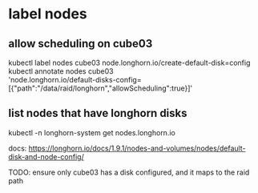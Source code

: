 # label nodes

## allow scheduling on cube03
kubectl label nodes cube03 node.longhorn.io/create-default-disk=config
kubectl annotate nodes cube03 \
  'node.longhorn.io/default-disks-config=[{"path":"/data/raid/longhorn","allowScheduling":true}]'


## list nodes that have longhorn disks

kubectl -n longhorn-system get nodes.longhorn.io


docs: https://longhorn.io/docs/1.9.1/nodes-and-volumes/nodes/default-disk-and-node-config/

TODO: ensure only cube03 has a disk configured, and it maps to the raid path
